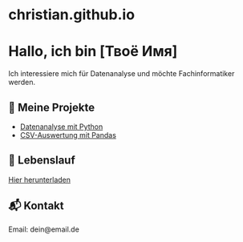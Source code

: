 # christian.github.io
<!DOCTYPE html>
<html lang="de">
<head>
  <meta charset="UTF-8">
  <title>Mein Portfolio – [Твоё Имя]</title>
</head>
<body>
  <h1>Hallo, ich bin [Твоё Имя]</h1>
  <p>Ich interessiere mich für Datenanalyse und möchte Fachinformatiker werden.</p>

  <h2>📁 Meine Projekte</h2>
  <ul>
    <li><a href="https://github.com/deinname/projekt1">Datenanalyse mit Python</a></li>
    <li><a href="https://github.com/deinname/projekt2">CSV-Auswertung mit Pandas</a></li>
  </ul>

  <h2>📄 Lebenslauf</h2>
  <p><a href="Lebenslauf.pdf" download>Hier herunterladen</a></p>

  <h2>📬 Kontakt</h2>
  <p>Email: dein@email.de</p>
</body>
</html>
